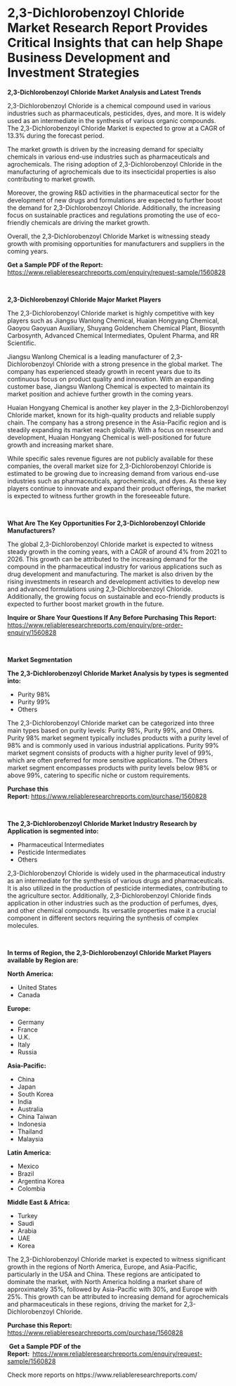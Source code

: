 <p><h1>2,3-Dichlorobenzoyl Chloride Market Research Report Provides Critical Insights that can help Shape Business Development and Investment Strategies</h1></p><p><strong>2,3-Dichlorobenzoyl Chloride Market Analysis and Latest Trends</strong></p>
<p><p>2,3-Dichlorobenzoyl Chloride is a chemical compound used in various industries such as pharmaceuticals, pesticides, dyes, and more. It is widely used as an intermediate in the synthesis of various organic compounds. The 2,3-Dichlorobenzoyl Chloride Market is expected to grow at a CAGR of 13.3% during the forecast period.</p><p>The market growth is driven by the increasing demand for specialty chemicals in various end-use industries such as pharmaceuticals and agrochemicals. The rising adoption of 2,3-Dichlorobenzoyl Chloride in the manufacturing of agrochemicals due to its insecticidal properties is also contributing to market growth.</p><p>Moreover, the growing R&D activities in the pharmaceutical sector for the development of new drugs and formulations are expected to further boost the demand for 2,3-Dichlorobenzoyl Chloride. Additionally, the increasing focus on sustainable practices and regulations promoting the use of eco-friendly chemicals are driving the market growth.</p><p>Overall, the 2,3-Dichlorobenzoyl Chloride Market is witnessing steady growth with promising opportunities for manufacturers and suppliers in the coming years.</p></p>
<p><strong>Get a Sample PDF of the Report:&nbsp;</strong> <a href="https://www.reliableresearchreports.com/enquiry/request-sample/1560828">https://www.reliableresearchreports.com/enquiry/request-sample/1560828</a></p>
<p>&nbsp;</p>
<p><strong>2,3-Dichlorobenzoyl Chloride Major Market Players</strong></p>
<p><p>The 2,3-Dichlorobenzoyl Chloride market is highly competitive with key players such as Jiangsu Wanlong Chemical, Huaian Hongyang Chemical, Gaoyou Gaoyuan Auxiliary, Shuyang Goldenchem Chemical Plant, Biosynth Carbosynth, Advanced Chemical Intermediates, Opulent Pharma, and RR Scientific.</p><p>Jiangsu Wanlong Chemical is a leading manufacturer of 2,3-Dichlorobenzoyl Chloride with a strong presence in the global market. The company has experienced steady growth in recent years due to its continuous focus on product quality and innovation. With an expanding customer base, Jiangsu Wanlong Chemical is expected to maintain its market position and achieve further growth in the coming years.</p><p>Huaian Hongyang Chemical is another key player in the 2,3-Dichlorobenzoyl Chloride market, known for its high-quality products and reliable supply chain. The company has a strong presence in the Asia-Pacific region and is steadily expanding its market reach globally. With a focus on research and development, Huaian Hongyang Chemical is well-positioned for future growth and increasing market share.</p><p>While specific sales revenue figures are not publicly available for these companies, the overall market size for 2,3-Dichlorobenzoyl Chloride is estimated to be growing due to increasing demand from various end-use industries such as pharmaceuticals, agrochemicals, and dyes. As these key players continue to innovate and expand their product offerings, the market is expected to witness further growth in the foreseeable future.</p></p>
<p>&nbsp;</p>
<p><strong>What Are The Key Opportunities For 2,3-Dichlorobenzoyl Chloride Manufacturers?</strong></p>
<p><p>The global 2,3-Dichlorobenzoyl Chloride market is expected to witness steady growth in the coming years, with a CAGR of around 4% from 2021 to 2026. This growth can be attributed to the increasing demand for the compound in the pharmaceutical industry for various applications such as drug development and manufacturing. The market is also driven by the rising investments in research and development activities to develop new and advanced formulations using 2,3-Dichlorobenzoyl Chloride. Additionally, the growing focus on sustainable and eco-friendly products is expected to further boost market growth in the future.</p></p>
<p><strong>Inquire or Share Your Questions If Any Before Purchasing This Report:</strong> <a href="https://www.reliableresearchreports.com/enquiry/pre-order-enquiry/1560828">https://www.reliableresearchreports.com/enquiry/pre-order-enquiry/1560828</a></p>
<p>&nbsp;</p>
<p><strong>Market Segmentation</strong></p>
<p><strong>The 2,3-Dichlorobenzoyl Chloride Market Analysis by types is segmented into:</strong></p>
<p><ul><li>Purity 98%</li><li>Purity 99%</li><li>Others</li></ul></p>
<p><p>The 2,3-Dichlorobenzoyl Chloride market can be categorized into three main types based on purity levels: Purity 98%, Purity 99%, and Others. Purity 98% market segment typically includes products with a purity level of 98% and is commonly used in various industrial applications. Purity 99% market segment consists of products with a higher purity level of 99%, which are often preferred for more sensitive applications. The Others market segment encompasses products with purity levels below 98% or above 99%, catering to specific niche or custom requirements.</p></p>
<p><strong>Purchase this Report:&nbsp;</strong><a href="https://www.reliableresearchreports.com/purchase/1560828">https://www.reliableresearchreports.com/purchase/1560828</a></p>
<p>&nbsp;</p>
<p><strong>The 2,3-Dichlorobenzoyl Chloride Market Industry Research by Application is segmented into:</strong></p>
<p><ul><li>Pharmaceutical Intermediates</li><li>Pesticide Intermediates</li><li>Others</li></ul></p>
<p><p>2,3-Dichlorobenzoyl Chloride is widely used in the pharmaceutical industry as an intermediate for the synthesis of various drugs and pharmaceuticals. It is also utilized in the production of pesticide intermediates, contributing to the agriculture sector. Additionally, 2,3-Dichlorobenzoyl Chloride finds application in other industries such as the production of perfumes, dyes, and other chemical compounds. Its versatile properties make it a crucial component in different sectors requiring the synthesis of complex molecules.</p></p>
<p>&nbsp;</p>
<p><strong>In terms of Region, the 2,3-Dichlorobenzoyl Chloride Market Players available by Region are:</strong></p>
<p>
    <p> <strong> North America: </strong>
        <ul>
            <li>United States</li>
            <li>Canada</li>
        </ul>
        </p> 
    <p> <strong> Europe: </strong>
        <ul>
            <li>Germany</li>
            <li>France</li>
            <li>U.K.</li>
            <li>Italy</li>
            <li>Russia</li>
        </ul>
        </p> 
    <p> <strong> Asia-Pacific: </strong>
        <ul>
            <li>China</li>
            <li>Japan</li>
            <li>South Korea</li>
            <li>India</li>
            <li>Australia</li>
            <li>China Taiwan</li>
            <li>Indonesia</li>
            <li>Thailand</li>
            <li>Malaysia</li>
        </ul>
        </p> 
    <p> <strong> Latin America: </strong>
        <ul>
            <li>Mexico</li>
            <li>Brazil</li>
            <li>Argentina Korea</li>
            <li>Colombia</li>
        </ul>
        </p> 
    <p> <strong> Middle East & Africa: </strong>
        <ul>
            <li>Turkey</li>
            <li>Saudi</li>
            <li>Arabia</li>
            <li>UAE</li>
            <li>Korea</li>
        </ul>
    </p>
    </p>
<p><p>The 2,3-Dichlorobenzoyl Chloride market is expected to witness significant growth in the regions of North America, Europe, and Asia-Pacific, particularly in the USA and China. These regions are anticipated to dominate the market, with North America holding a market share of approximately 35%, followed by Asia-Pacific with 30%, and Europe with 25%. This growth can be attributed to increasing demand for agrochemicals and pharmaceuticals in these regions, driving the market for 2,3-Dichlorobenzoyl Chloride.</p></p>
<p><strong>Purchase this Report: </strong><a href="https://www.reliableresearchreports.com/purchase/1560828">https://www.reliableresearchreports.com/purchase/1560828</a></p>
<p>&nbsp;<strong>Get a Sample PDF of the Report:&nbsp;&nbsp;</strong><a href="https://www.reliableresearchreports.com/enquiry/request-sample/1560828">https://www.reliableresearchreports.com/enquiry/request-sample/1560828</a></p>
<p><strong></strong></p>
<p>Check more reports on https://www.reliableresearchreports.com/</p>
